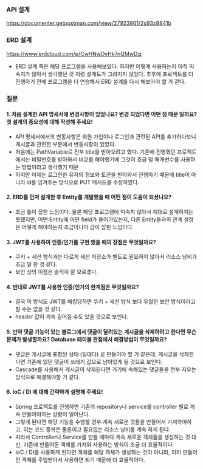 ### API 설계
https://documenter.getpostman.com/view/27923861/2s93z8841b
### ERD 설계
https://www.erdcloud.com/p/CwHNwDyHk7nQMwDiz
* ERD 설계 쪽은 해당 프로그램을 사용해보았다. 하지만 어떻게 사용하는지 아직 익숙치가 않아서 생각했던 것 처럼 설계도가 그려지지 않았다. 추후에 프로젝트를 더 진행하기 전에 프로그램을 더 연습해서 ERD 설계를 다시 해보아야 할 거 같다.

### 질문
#### 1. 처음 설계한 API 명세서에 변경사항이 있었나요? 변경 되었다면 어떤 점 때문 일까요? 첫 설계의 중요성에 대해 작성해 주세요!
* API 명세서에서의 변동사항은 회원 가입이나 로그인과 관련된 API를 추가하다보니 게시글과 관련한 부분에서 변동사항이 있었다.
* 처음에는 PathVariable로 전부 title을 받아오려고 했다. 기존에 진행했던 프로젝트에서는 비밀번호를 받아와서 비교를 해야했기에 그것이 조금 덜 매개변수를 사용하는 방법이라고 생각했기 때문
* 하지만 이제는 로그인한 유저의 정보와 토큰을 받아와서 진행하기 때문에 title이 아니라 id를 넘겨주는 방식으로 PUT 메서드를 수정하였다.
#### 2. ERD를 먼저 설계한 후 Entity를 개발했을 때 어떤 점이 도움이 되셨나요?
* 조금 틀이 잡힌 느낌이다. 물론 해당 프로그램에 익숙치 않아서 제대로 설계하지는 못했지만, 어떤 Entity에 어떤 field가 들어가있는지, 다른 Entity들과의 관계 설정은 어떻게 해야하는지 조금이나마 감이 잡힌 느낌이다.
#### 3. JWT를 사용하여 인증/인가를 구현 했을 때의 장점은 무엇일까요?
* 쿠키 + 세션 방식과는 다르게 세션 저장소가 별도로 필요하지 않아서 리소스 낭비가 조금 덜 한 것 같다.
* 보안 상의 이점은 솔직히 잘 모르겠다.
#### 4. 반대로 JWT를 사용한 인증/인가의 한계점은 무엇일까요?
* 결국 이 방식도 JWT를 해킹당하면 쿠키 + 세션 방식 보다 우월한 보안 방식이라고 할 수는 없을 것 같다.
* header 값이 계속 길어질 수도 있을 것으로 보인다.
#### 5. 만약 댓글 기능이 있는 블로그에서 댓글이 달려있는 게시글을 삭제하려고 한다면 무슨 문제가 발생할까요? Database 테이블 관점에서 해결방법이 무엇일까요?
* 댓글은 게시글에 포함된 상태 (일대다) 로 만들어야 할 거 같은데, 게시글을 삭제한다면 기존에 있던 댓글이 쓰레기 값으로 남아있게 될 것으로 보인다.
* Cascade를 사용해서 게시글이 삭제된다면 거기에 속해있는 댓글들을 전부 지우는 방식으로 해결해야할 거 같다.
#### 6. IoC / DI 에 대해 간략하게 설명해 주세요!
* Spring 프로젝트를 진행하면 기존의 repository나 service를 controller 별로 계속 만들어야하는 상황이 일어난다.
* 그렇게 된다면 해당 기능을 수행할 경우 계속 새로운 것들을 만들어서 가져와야하고, 이는 코드 중복은 물론이고 필요없는 리소스 낭비를 계속 하게 된다.
* 따라서 Controller나 Service를 만들 때마다 계속 새로운 객체들을 생성하는 것 대신, 기존에 만들어둔 객체를 가져와 사용하는 방식이 조금 더 효율적이다.
* IoC / DI를 사용하게 된다면 객체를 해당 객체가 생성하는 것이 아니라, 이미 만들어진 객체를 주입받아서 사용하면 되기 때문에 더 효율적이다.